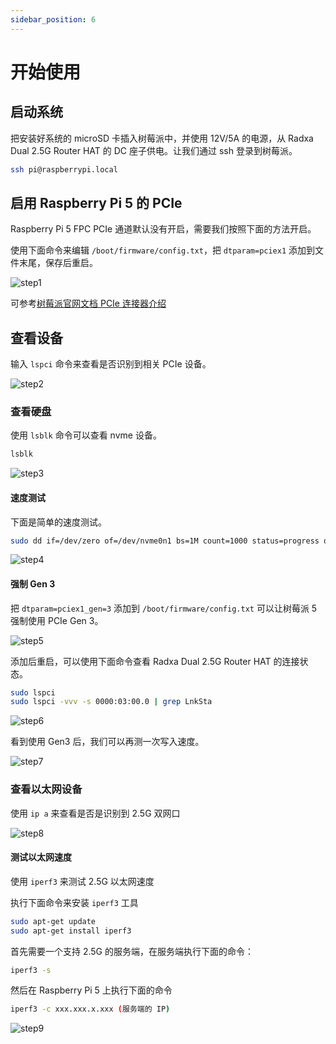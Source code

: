 ```yaml
---
sidebar_position: 6
---
```


# 开始使用

## 启动系统

把安装好系统的 microSD 卡插入树莓派中，并使用 12V/5A 的电源，从 Radxa Dual 2.5G Router HAT 的 DC 座子供电。让我们通过 ssh 登录到树莓派。

```bash
ssh pi@raspberrypi.local
```

## 启用 Raspberry Pi 5 的 PCIe

Raspberry Pi 5 FPC PCIe 通道默认没有开启，需要我们按照下面的方法开启。

使用下面命令来编辑 `/boot/firmware/config.txt`，把 `dtparam=pciex1` 添加到文件末尾，保存后重启。

![step1](/img/accessories/dual-2.5-route-hat/rpi-using-1.webp)

可参考[树莓派官网文档 PCIe 连接器介绍](https://www.raspberrypi.com/documentation/computers/raspberry-pi.html#raspberry-pi-connector-for-pcie)

## 查看设备

输入 `lspci` 命令来查看是否识别到相关 PCIe 设备。

![step2](/img/accessories/dual-2.5-route-hat/rpi-using-2.webp)

### 查看硬盘

使用 `lsblk` 命令可以查看 nvme 设备。

```bash
lsblk
```

![step3](/img/accessories/dual-2.5-route-hat/rpi-using-3.webp)

#### 速度测试

下面是简单的速度测试。

```bash
sudo dd if=/dev/zero of=/dev/nvme0n1 bs=1M count=1000 status=progress oflag=direct
```

![step4](/img/accessories/dual-2.5-route-hat/rpi-using-4.webp)

#### 强制 Gen 3

把 `dtparam=pciex1_gen=3` 添加到 `/boot/firmware/config.txt` 可以让树莓派 5 强制使用 PCIe Gen 3。

![step5](/img/accessories/dual-2.5-route-hat/rpi-using-5.webp)

添加后重启，可以使用下面命令查看 Radxa Dual 2.5G Router HAT 的连接状态。

```bash
sudo lspci
sudo lspci -vvv -s 0000:03:00.0 | grep LnkSta
```

![step6](/img/accessories/dual-2.5-route-hat/rpi-using-6.webp)

看到使用 Gen3 后，我们可以再测一次写入速度。

![step7](/img/accessories/dual-2.5-route-hat/rpi-using-7.webp)

### 查看以太网设备

使用 `ip a` 来查看是否是识别到 2.5G 双网口

![step8](/img/accessories/dual-2.5-route-hat/rpi-using-8.webp)

#### 测试以太网速度

使用 `iperf3` 来测试 2.5G 以太网速度

执行下面命令来安装 `iperf3` 工具

```bash
sudo apt-get update
sudo apt-get install iperf3
```

首先需要一个支持 2.5G 的服务端，在服务端执行下面的命令：

```bash
iperf3 -s
```

然后在 Raspberry Pi 5 上执行下面的命令

```bash
iperf3 -c xxx.xxx.x.xxx (服务端的 IP)
```

![step9](/img/accessories/dual-2.5-route-hat/rpi-using-9.webp)
